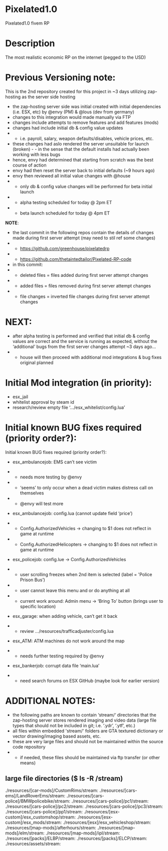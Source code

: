 # Pixelated1.0
Pixelated1.0 fivem RP


# Description
The most realistic economic RP on the internet (pegged to the USD)


# Previous Versioning note: 
This is the 2nd repository created for this project in ~3 days utilizing zap-hosting as the server side hosting
- the zap-hosting server side was initial created with initial dependencies (i.e. ESX, etc) by @envy (PM) & @lous (dev from germany)
- changes to this integration would made manually via FTP 
- changes include attempts to remove features and add features (mods)
- changes had include initial db & config value updates
- - i.e. payroll, salary, weapon defaults/disables, vehicle prices, etc.
- these changes had aslo rendered the server unsuitable for launch (broken) - - in the sense that the default installs had actually been working with less bugs
- hence, envy had determined that starting from scratch was the best course of action
- envy had then reset the server back to initial defaults (~9 hours ago)
- envy then reviewed all initial value changes with @house
- - only db & config value changes will be performed for beta initial launch
- - alpha testing scheduled for today @ 2pm ET
- - beta launch scheduled for today @ 4pm ET

**NOTE**: 
- the last commit in the following repos contain the details of changes made during first server attempt (may need to stil ref some changes)
- - https://github.com/greenhouse/pixelatedrp
- - https://github.com/thetaintedtailor/Pixelated-RP-code
- in this commit:
- - deleted files = files added during first server attempt changes
- - added files = files removed during first server attempt changes
- - file changes = inverted file changes during first server attempt changes


# NEXT:
- after alpha testing is performed and verified that initial db & config values are correct and the service is running as expected, without the ‘additional’ bugs from the first server changes attempt ~3 days ago…
- - house will then proceed with additional mod integrations & bug fixes original planned

# Initial Mod integration (in priority):
- esx_jail
- whitelist approval by steam id
- research/review empty file ‘…/esx_whitelist/config.lua’

# Initial known BUG fixes required (priority order?):
Initial known BUG fixes required (priority order?):
- esx_ambulancejob: EMS can’t see victim
- - needs more testing by @envy
- - ‘seems’ to only occur when a dead victim makes distress call on themselves 
- - @envy will test more

- esx_ambulancejob: config.lua (cannot update field ‘price’)
- - Config.AuthorizedVehicles -> changing to $1 does not reflect in game at runtime
- - Config.AuthorizedHelicopters -> changing to $1 does not reflect in game at runtime

- esx_policejob: config.lue -> Config.AuthorizedVehicles
- - user scrolling freezes when 2nd item is selected (label = 'Police Prison Bus’)
- - user cannot leave this menu and or do anything at all
- - current work around: Admin menu -> ‘Bring To’ button (brings user to specific location)

- esx_garage: when adding vehicle, can’t get it back
- - review …/resources/trafficadjuster/config.lua

- esx_ATM: ATM machines do not work around the map
- - needs further testing required by @envy

- esx_bankerjob: corrupt data file ‘main.lua’
- - need search forums on ESX GitHub (maybe look for earlier version)


# ADDITIONAL NOTES:
- the following paths are known to contain ‘stream/‘ directories that the zap-hosting server stores rendered imaging and video data (large file types that should not be included in git; i.e. ‘.ydr’, ‘.ytf’, etc.)
- all files within embedded 'stream/' folders are GTA textured dictionary or vector drawing/imaging based assets, etc.
- these are very large files and should not be maintained within the source code repository
- - if needed, these files should be maintained via ftp transfer (or other means)

## large file directories ($ ls -R /stream)
./resources/[car-mods]/CustomRims/stream:
./resources/[cars-ems]/LandRoverEms/stream:
./resources/[cars-police]/BMWpolicebike/stream:
./resources/[cars-police]/pc1/stream:
./resources/[cars-police]/pc2/stream:
./resources/[cars-police]/pc3/stream:
./resources/[cars-police]/pp1/stream:
./resources/[esx-custom]/esx_customshop/stream:
./resources/[esx-custom]/esx_mods/stream:
./resources/[esx]/esx_vehicleshop/stream:
./resources/[map-mods]/afterhours/stream:
./resources/[map-mods]/elm/stream:
./resources/[map-mods]/ipl/stream:
./resources/[packs]/ELBP/stream:
./resources/[packs]/ELCP/stream:
./resources/assets/stream:





